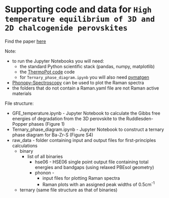 # Supporting code and data for `High temperature equilibrium of 3D and 2D chalcogenide perovskites`
Find the paper [here](https://doi.org/10.1002/solr.202201078)

Note: 
- to run the Jupyter Notebooks you will need:
     - the standard Python scientific stack (pandas, numpy, matplotlib)
     - the [ThermoPot code](https://github.com/NU-CEM/ThermoPot) code
     - for `Ternary_phase_diagram.ipynb` you will also need [pymatgen](https://pymatgen.org/)
- [Phonopy-Spectroscopy](https://github.com/JMSkelton/Phonopy-Spectroscopy) can be used to plot the Raman spectra
- the folders that do not contain a Raman.yaml file are not Raman active materials

File structure:
* GFE_temperature.ipynb - Jupyter Notebook to calculate the Gibbs free energies of degradation from the 3D perovskite to the Ruddlesden-Popper phases (Figure 1)
* Ternary_phase_diagram.ipynb - Jupyter Notebook to construct a ternary phase diagram for Ba-Zr-S (Figure S4)
* raw_data - folder containing input and output files for first-principles calculations
  * binary
    * list of all binaries 
      * hse06 - HSE06 single point output file containing total energies and bandgaps (using relaxed PBEsol geometry) 
      * phonon -
          *  input files for plotting Raman spectra
          *  Raman plots with an assigned peak widths of 0.5cm<sup>-1</sup>
  * ternary (same file structure as that of binaries)

      
 
    
